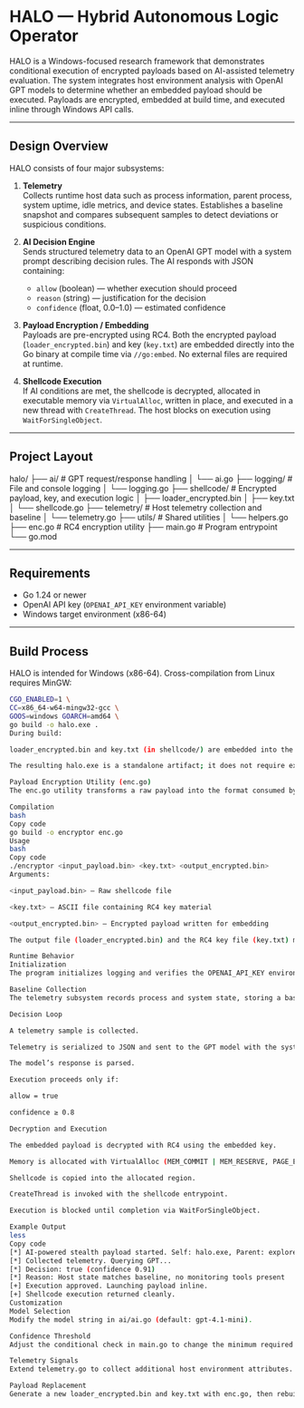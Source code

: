 # HALO — Hybrid Autonomous Logic Operator

HALO is a Windows-focused research framework that demonstrates conditional execution of encrypted payloads based on AI-assisted telemetry evaluation. The system integrates host environment analysis with OpenAI GPT models to determine whether an embedded payload should be executed. Payloads are encrypted, embedded at build time, and executed inline through Windows API calls.

---

## Design Overview

HALO consists of four major subsystems:

1. **Telemetry**  
   Collects runtime host data such as process information, parent process, system uptime, idle metrics, and device states. Establishes a baseline snapshot and compares subsequent samples to detect deviations or suspicious conditions.

2. **AI Decision Engine**  
   Sends structured telemetry data to an OpenAI GPT model with a system prompt describing decision rules. The AI responds with JSON containing:
   - `allow` (boolean) — whether execution should proceed  
   - `reason` (string) — justification for the decision  
   - `confidence` (float, 0.0–1.0) — estimated confidence  

3. **Payload Encryption / Embedding**  
   Payloads are pre-encrypted using RC4. Both the encrypted payload (`loader_encrypted.bin`) and key (`key.txt`) are embedded directly into the Go binary at compile time via `//go:embed`. No external files are required at runtime.

4. **Shellcode Execution**  
   If AI conditions are met, the shellcode is decrypted, allocated in executable memory via `VirtualAlloc`, written in place, and executed in a new thread with `CreateThread`. The host blocks on execution using `WaitForSingleObject`.

---

## Project Layout

halo/
├── ai/ # GPT request/response handling
│ └── ai.go
├── logging/ # File and console logging
│ └── logging.go
├── shellcode/ # Encrypted payload, key, and execution logic
│ ├── loader_encrypted.bin
│ ├── key.txt
│ └── shellcode.go
├── telemetry/ # Host telemetry collection and baseline
│ └── telemetry.go
├── utils/ # Shared utilities
│ └── helpers.go
├── enc.go # RC4 encryption utility
├── main.go # Program entrypoint
└── go.mod

---

## Requirements

- Go 1.24 or newer  
- OpenAI API key (`OPENAI_API_KEY` environment variable)  
- Windows target environment (x86-64)  

---

## Build Process

HALO is intended for Windows (x86-64). Cross-compilation from Linux requires MinGW:

```bash
CGO_ENABLED=1 \
CC=x86_64-w64-mingw32-gcc \
GOOS=windows GOARCH=amd64 \
go build -o halo.exe .
During build:

loader_encrypted.bin and key.txt (in shellcode/) are embedded into the binary as byte slices.

The resulting halo.exe is a standalone artifact; it does not require external payload or key files.

Payload Encryption Utility (enc.go)
The enc.go utility transforms a raw payload into the format consumed by HALO.

Compilation
bash
Copy code
go build -o encryptor enc.go
Usage
bash
Copy code
./encryptor <input_payload.bin> <key.txt> <output_encrypted.bin>
Arguments:

<input_payload.bin> — Raw shellcode file

<key.txt> — ASCII file containing RC4 key material

<output_encrypted.bin> — Encrypted payload written for embedding

The output file (loader_encrypted.bin) and the RC4 key file (key.txt) must be placed in shellcode/ before rebuilding. Both will be embedded automatically at build time.

Runtime Behavior
Initialization
The program initializes logging and verifies the OPENAI_API_KEY environment variable.

Baseline Collection
The telemetry subsystem records process and system state, storing a baseline for later comparison.

Decision Loop

A telemetry sample is collected.

Telemetry is serialized to JSON and sent to the GPT model with the system prompt.

The model’s response is parsed.

Execution proceeds only if:

allow = true

confidence ≥ 0.8

Decryption and Execution

The embedded payload is decrypted with RC4 using the embedded key.

Memory is allocated with VirtualAlloc (MEM_COMMIT | MEM_RESERVE, PAGE_EXECUTE_READWRITE).

Shellcode is copied into the allocated region.

CreateThread is invoked with the shellcode entrypoint.

Execution is blocked until completion via WaitForSingleObject.

Example Output
less
Copy code
[*] AI-powered stealth payload started. Self: halo.exe, Parent: explorer.exe
[*] Collected telemetry. Querying GPT...
[*] Decision: true (confidence 0.91)
[*] Reason: Host state matches baseline, no monitoring tools present
[+] Execution approved. Launching payload inline.
[+] Shellcode execution returned cleanly.
Customization
Model Selection
Modify the model string in ai/ai.go (default: gpt-4.1-mini).

Confidence Threshold
Adjust the conditional check in main.go to change the minimum required confidence.

Telemetry Signals
Extend telemetry.go to collect additional host environment attributes.

Payload Replacement
Generate a new loader_encrypted.bin and key.txt with enc.go, then rebuild.
